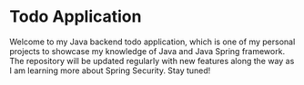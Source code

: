 # Todo Application
Welcome to my Java backend todo application, which is one of my personal projects to showcase my knowledge of Java and Java Spring framework. The repository will be updated regularly with new features along the way as I am learning more about Spring Security. Stay tuned!
